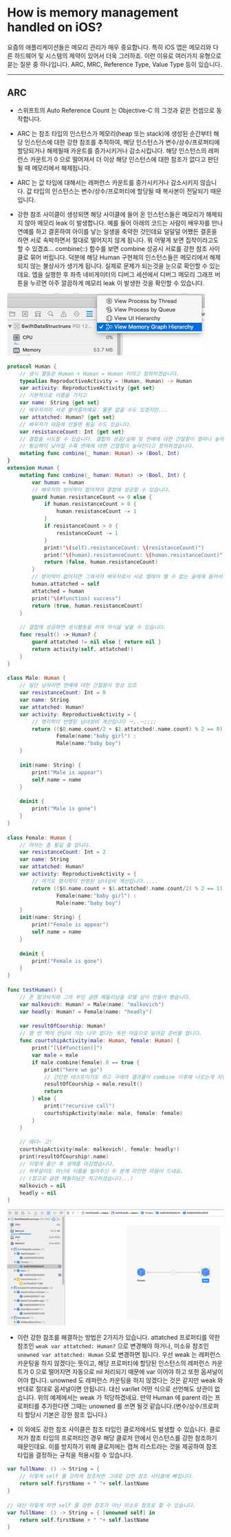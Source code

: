 How is memory management handled on iOS?
========================================
요즘의 애플리케이션들은 메모리 관리가 매우 중요합니다. 특히 iOS 앱은 메모리와 다른 하드웨어 및 시스템의 제약이 있어서 더욱 그러하죠. 이런 이유로  여러가지 유형으로 묻는 질문 중 하나입니다. ARC, MRC, Reference Type, Value Type 등이 있습니다. 
* * *

## ARC
- 스위프트의 Auto Reference Count 는 Objective-C 의 그것과 같은 컨셉으로 동작합니다. 

- ARC 는 참조 타입의 인스턴스가 메모리(heap 또는 stack)에 생성된 순간부터 해당 인스턴스에 대한 강한 참조를 추적하여, 해당 인스턴스가 변수/상수/프로퍼티에 할당되거나 해제될때 카운트를 증가시키거나 감소시킵니다. 해당 인스턴스의 레퍼런스 카운트가 0 으로 떨어져서 더 이상 해당 인스턴스에 대한 참조가 없다고 판단될 때 메모리에서 해제됩니다. 

- ARC 는 값 타입에 대해서는 레퍼런스 카운트를 증가시키거나 감소시키지 않습니다. 값 타입의 인스턴스는 변수/상수/프로퍼티에 할당될 때 복사본이 전달되기 때문입니다.

- 강한 참조 사이클이 생성되면 해당 사이클에 들어 온 인스턴스들은 메모리가 해제되지 않아 메모리 leak 이 발생합니다. 예를 들어 아래의 코드는 사람이 배우자를 만나 연예를 하고 결혼하여 아이를 낳는 일생을 축약한 것인데요 덜덜덜 어쨌든 결혼을 하면 서로 속박하면서 절대로 떨어지지 않게 됩니다. 뭐 어떻게 보면 집착이라고도 할 수 있겠죠... combine(::) 함수를 보면 combine 성공시 서로를 강한 참조 사이클로 묶어 버립니다. 덕분에 해당 Human 구현체의 인스턴스들은 메모리에서 해제되지 않는 불상사가 생기게 됩니다. 실제로 문제가 되는것을 눈으로 확인할 수 있는데요. 앱을 실행한 후 좌측 네비게이터의 디버그 세션에서 디버그 메모리 그래프 버튼을 누르면 아주 깔끔하게 메모리 leak 이 발생한 것을 확인할 수 있습니다.

![디버그 메모리 버튼](./DebugMemoryGraphButton.jpg)

``` swift
protocol Human {
    // 생식 활동은 Human + Human = Human 이라고 정의하겠습니다.
    typealias ReproductiveActivity = (Human, Human) -> Human
    var activity: ReproductiveActivity {get set}
    // 기본적으로 이름을 가지고
    var name: String {get set}
    // 배우자끼리 서로 붙여줄꺼예요. 물론 없을 수도 있겠지만...
    var attatched: Human? {get set}
    // 배우자가 마음에 안들면 튕길 수도 있습니다.
    var resistanceCount: Int {get set}
    // 결합을 시도할 수 있습니다. 결합의 성공/실패 및 연예에 대한 간절함이 얼마나 높아졌는지 튜플로 반환합니다.
    // 튕김력이 낮아질 수록 연예에 대한 간절함이 높아진다고 정의하겠습니다.
    mutating func combine(_ human: Human) -> (Bool, Int)
}
extension Human {
    mutating func combine(_ human: Human) -> (Bool, Int) {
        var human = human
        // 배우자의 방어막이 없어져야 결합에 성공할 수 있습니다.
        guard human.resistanceCount <= 0 else {
            if human.resistanceCount > 0 {
                human.resistanceCount -= 1
            }
            if resistanceCount > 0 {
                resistanceCount -= 1
            }
            print("\(self).resistanceCount: \(resistanceCount)")
            print("\(human).resistanceCount: \(human.resistanceCount)")
            return (false, human.resistanceCount)
        }
        // 방어막이 없어지면 그제서야 배우자로서 서로 뗄레야 뗄 수 없는 굴레에 들어서게 됩니다.
        human.attatched = self
        attatched = human
        print("\(#function) success")
        return (true, human.resistanceCount)
    }
    
    // 결합에 성공하면 생식활동을 하여 자식을 낳을 수 있습니다.
    func result() -> Human? {
        guard attatched != nil else { return nil }
        return activity(self, attatched!)
    }
}

class Male: Human {
    // 일단 남자라면 연예에 대한 간절함이 항상 있죠
    var resistanceCount: Int = 0
    var name: String
    var attatched: Human?
    var activity: ReproductiveActivity = {
        // 명리학이 반영된 남녀성비 계산입니다 ㅡ,.ㅡ;;;;
        return (($0.name.count/2 + $1.attatched!.name.count) % 2 == 0) ? 
                Female(name:"baby girl") : 
                Male(name:"baby boy")
    }
    
    init(name: String) {
        print("Male is appear")
        self.name = name
    }
    
    deinit {
        print("Male is gone")
    }
}

class Female: Human {
    // 여자는 좀 튕길 줄 압니다.
    var resistanceCount: Int = 2
    var name: String
    var attatched: Human?
    var activity: ReproductiveActivity = {
        // 여기도 명리학이 반영된 남녀성비 계산입니다.....
        return (($0.name.count + $1.attatched!.name.count/2) % 2 == 1) ? 
                Female(name:"baby girl") : 
                Male(name:"baby boy")
    }
    init(name: String) {
        print("Female is appear")
        self.name = name
    }
    
    deinit {
        print("Female is gone")
    }
}

func testHuman() {
    // 존 말코비치와 그의 부인 글렌 헤들리님을 모델 삼아 만들어 봤습니다.
    var malkovich: Human? = Male(name: "malkovich")
    var headly: Human? = Female(name: "headly")
    
    var resultOfCourship: Human?
    // 열 번 찍어 안넘어 가는 나무 없다는 독한 마음으로 달려갈 준비를 합니다.
    func courtshipActivity(male: Human, female: Human) {
        print("[\(#function)]")
        var male = male
        if male.combine(female).0 == true {
            print("here we go")
            // 간단한 테스트이기도 하고 구애의 결과물이 combine 이후에 나오는게 자연의 섭리에 맞는거기도 하고...
            resultOfCourship = male.result()
            return
        } else {
            print("recursive call")
            courtshipActivity(male: male, female: female)
        }
    }
    
    // 레디~ 고!
    courtshipActivity(male: malkovich!, female: headly!)
    print(resultOfCourship!.name)
    // 이렇게 출산 후 생애를 마감했습니다.
    // 하루살이도 아닌데 이름을 빌려주신 두 분께 미안한 마음이 드네요.
    // (참고로 글렌 헤들리님은 작고하셨습니다...)
    malkovich = nil
    headly = nil
}

```

![메모리 leak 발생 화면](./DebugMemoryGraph.png)

- 이런 강한 참조를 해결하는 방법은 2가지가 있습니다. attatched 프로퍼티를 약한 참조인 `weak var attatched: Human?` 으로 변경해야 하거나, 미소유 참조인 `unowned var attatched: Human` 으로 변경하면 됩니다. 우선 weak 는 레퍼런스 카운팅을 하지 않겠다는 뜻이고, 해당 프로퍼티에 할당된 인스턴스의 레퍼런스 카운트가 0 으로 떨어지면 자동으로 nil 처리되기 때문에 var 이어야 하고 또한 옵셔널이어야 합니다. unowned 도 레퍼런스 카운팅을 하지 않겠다는 것은 같지만 weak 와 반대로 절대로 옵셔널이면 안됩니다. 대신 var/let 어떤 식으로 선언해도 상관이 없습니다. 위의 예제에서는 weak 가 적당하겠네요. 만약 Human 에 parent 라는 프로퍼티를 추가한다면 그때는 unowned 를 쓰면 될것 같습니다.(변수/상수/프로퍼티 할당시 기본은 강한 참조 입니다.)

- 이 외에도 강한 참조 사이클은 참조 타입인 클로저에서도 발생할 수 있습니다. 클로저가 참조 타입의 프로퍼티인 경우 해당 클로저 안에서 인스턴스를 강한 참조하기 때문인데요. 이를 방지하기 위해 클로저에는 캡쳐 리스트라는 것을 제공하여 참조 타입을 결정하는 규칙을 적용시킬 수 있습니다.

``` swift
var fullName: () -> String = {
    // 이렇게 self 를 강하게 참조하면 그대로 강한 참조 사이클에 빠집니다.
    return self.firstName + " "+ self.lastName
}

// 대신 이렇게 하면 self 를 강한 참조가 아닌 미소유 참조로 할 수 있습니다.
var fullName: () -> String = { [unowned self] in
    return self.firstName + " "+ self.lastName
}

```









